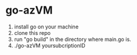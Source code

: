 # go-azVM

1. install go on your machine
2. clone this repo
3. run "go build" in the directory where main.go is.
4. ./go-azVM yoursubcriptionID
